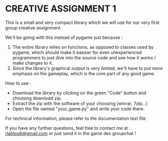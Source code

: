 # CREATIVE ASSIGNMENT 1

This is a small and very compact library which we will use for our very first group creative assignment.


We'll be going with this instead of pygame just because : 
   1. The entire library relies on functions, as opposed to classes used by pygame, which should make it easiser for even unexperienced programmers to just dive into the source code and see how it works / make changes to it.
   2. Since the library's graphical output is very limited, we'll have to put more emphasis on the gameplay, which is the core part of any good game.
   
   
How to use :
- Download the library by clicking on the green "Code" button and choosing download zip.
- Extract the zip with the software of your choosing (winrar, 7zip...)
- Open the file named "your_game.py" and write your code there.



For technical information, please refer to the documentation text file.


If you have any further questions, feel free to contact me at : rlahlou6@gmail.com or just send it in the game dev groupchat !

